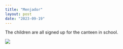 ```yaml
---
title: "Menjador"
layout: post
date: "2023-09-19"
---
```


The children are all signed up for the canteen in school.

![](/assets/images/2023/Screenshot_20230919_105527_ColeChef-461x1024.jpg)
